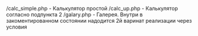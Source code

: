 /calc_simple.php - Калькулятор простой 
/calc_up.php - Калькулятор согласно подпункта 2 
/galary.php - Галерея. Внутри в закоментированном состоянии надодится 
2й варинат реализации через условия